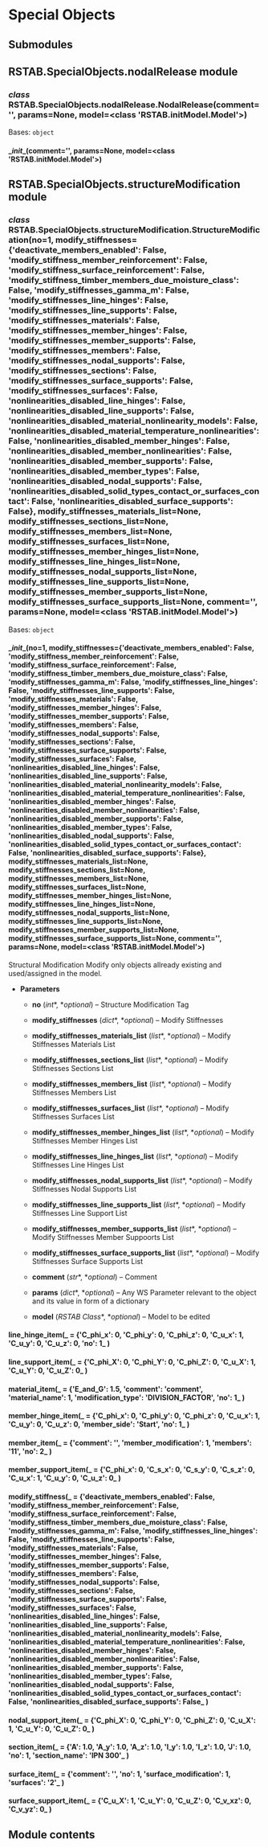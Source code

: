 # Special Objects

## Submodules

## RSTAB.SpecialObjects.nodalRelease module


### _class_ RSTAB.SpecialObjects.nodalRelease.NodalRelease(comment='', params=None, model=<class 'RSTAB.initModel.Model'>)
Bases: `object`


#### \__init__(comment='', params=None, model=<class 'RSTAB.initModel.Model'>)
## RSTAB.SpecialObjects.structureModification module


### _class_ RSTAB.SpecialObjects.structureModification.StructureModification(no=1, modify_stiffnesses={'deactivate_members_enabled': False, 'modify_stiffness_member_reinforcement': False, 'modify_stiffness_surface_reinforcement': False, 'modify_stiffness_timber_members_due_moisture_class': False, 'modify_stiffnesses_gamma_m': False, 'modify_stiffnesses_line_hinges': False, 'modify_stiffnesses_line_supports': False, 'modify_stiffnesses_materials': False, 'modify_stiffnesses_member_hinges': False, 'modify_stiffnesses_member_supports': False, 'modify_stiffnesses_members': False, 'modify_stiffnesses_nodal_supports': False, 'modify_stiffnesses_sections': False, 'modify_stiffnesses_surface_supports': False, 'modify_stiffnesses_surfaces': False, 'nonlinearities_disabled_line_hinges': False, 'nonlinearities_disabled_line_supports': False, 'nonlinearities_disabled_material_nonlinearity_models': False, 'nonlinearities_disabled_material_temperature_nonlinearities': False, 'nonlinearities_disabled_member_hinges': False, 'nonlinearities_disabled_member_nonlinearities': False, 'nonlinearities_disabled_member_supports': False, 'nonlinearities_disabled_member_types': False, 'nonlinearities_disabled_nodal_supports': False, 'nonlinearities_disabled_solid_types_contact_or_surfaces_contact': False, 'nonlinearities_disabled_surface_supports': False}, modify_stiffnesses_materials_list=None, modify_stiffnesses_sections_list=None, modify_stiffnesses_members_list=None, modify_stiffnesses_surfaces_list=None, modify_stiffnesses_member_hinges_list=None, modify_stiffnesses_line_hinges_list=None, modify_stiffnesses_nodal_supports_list=None, modify_stiffnesses_line_supports_list=None, modify_stiffnesses_member_supports_list=None, modify_stiffnesses_surface_supports_list=None, comment='', params=None, model=<class 'RSTAB.initModel.Model'>)
Bases: `object`


#### \__init__(no=1, modify_stiffnesses={'deactivate_members_enabled': False, 'modify_stiffness_member_reinforcement': False, 'modify_stiffness_surface_reinforcement': False, 'modify_stiffness_timber_members_due_moisture_class': False, 'modify_stiffnesses_gamma_m': False, 'modify_stiffnesses_line_hinges': False, 'modify_stiffnesses_line_supports': False, 'modify_stiffnesses_materials': False, 'modify_stiffnesses_member_hinges': False, 'modify_stiffnesses_member_supports': False, 'modify_stiffnesses_members': False, 'modify_stiffnesses_nodal_supports': False, 'modify_stiffnesses_sections': False, 'modify_stiffnesses_surface_supports': False, 'modify_stiffnesses_surfaces': False, 'nonlinearities_disabled_line_hinges': False, 'nonlinearities_disabled_line_supports': False, 'nonlinearities_disabled_material_nonlinearity_models': False, 'nonlinearities_disabled_material_temperature_nonlinearities': False, 'nonlinearities_disabled_member_hinges': False, 'nonlinearities_disabled_member_nonlinearities': False, 'nonlinearities_disabled_member_supports': False, 'nonlinearities_disabled_member_types': False, 'nonlinearities_disabled_nodal_supports': False, 'nonlinearities_disabled_solid_types_contact_or_surfaces_contact': False, 'nonlinearities_disabled_surface_supports': False}, modify_stiffnesses_materials_list=None, modify_stiffnesses_sections_list=None, modify_stiffnesses_members_list=None, modify_stiffnesses_surfaces_list=None, modify_stiffnesses_member_hinges_list=None, modify_stiffnesses_line_hinges_list=None, modify_stiffnesses_nodal_supports_list=None, modify_stiffnesses_line_supports_list=None, modify_stiffnesses_member_supports_list=None, modify_stiffnesses_surface_supports_list=None, comment='', params=None, model=<class 'RSTAB.initModel.Model'>)
Structural Modification
Modify only objects allready existing and used/assigned in the model.


* **Parameters**

    
    * **no** (*int**, **optional*) – Structure Modification Tag


    * **modify_stiffnesses** (*dict**, **optional*) – Modify Stiffnesses


    * **modify_stiffnesses_materials_list** (*list**, **optional*) – Modify Stiffnesses Materials List


    * **modify_stiffnesses_sections_list** (*list**, **optional*) – Modify Stiffnesses Sections List


    * **modify_stiffnesses_members_list** (*list**, **optional*) – Modify Stiffnesses Members List


    * **modify_stiffnesses_surfaces_list** (*list**, **optional*) – Modify Stiffnesses Surfaces List


    * **modify_stiffnesses_member_hinges_list** (*list**, **optional*) – Modify Stiffnesses Member Hinges List


    * **modify_stiffnesses_line_hinges_list** (*list**, **optional*) – Modify Stiffnesses Line Hinges List


    * **modify_stiffnesses_nodal_supports_list** (*list**, **optional*) – Modify Stiffnesses Nodal Supports List


    * **modify_stiffnesses_line_supports_list** (*list**, **optional*) – Modify Stiffnesses Line Support List


    * **modify_stiffnesses_member_supports_list** (*list**, **optional*) – Modify Stiffnesses Member Suppoorts List


    * **modify_stiffnesses_surface_supports_list** (*list**, **optional*) – Modify Stiffnesses Surface Supports List


    * **comment** (*str**, **optional*) – Comment


    * **params** (*dict**, **optional*) – Any WS Parameter relevant to the object and its value in form of a dictionary


    * **model** (*RSTAB Class**, **optional*) – Model to be edited



#### line_hinge_item(_ = {'C_phi_x': 0, 'C_phi_y': 0, 'C_phi_z': 0, 'C_u_x': 1, 'C_u_y': 0, 'C_u_z': 0, 'no': 1_ )

#### line_support_item(_ = {'C_phi_X': 0, 'C_phi_Y': 0, 'C_phi_Z': 0, 'C_u_X': 1, 'C_u_Y': 0, 'C_u_Z': 0_ )

#### material_item(_ = {'E_and_G': 1.5, 'comment': 'comment', 'material_name': 1, 'modification_type': 'DIVISION_FACTOR', 'no': 1_ )

#### member_hinge_item(_ = {'C_phi_x': 0, 'C_phi_y': 0, 'C_phi_z': 0, 'C_u_x': 1, 'C_u_y': 0, 'C_u_z': 0, 'member_side': 'Start', 'no': 1_ )

#### member_item(_ = {'comment': '', 'member_modification': 1, 'members': '11', 'no': 2_ )

#### member_support_item(_ = {'C_phi_x': 0, 'C_s_x': 0, 'C_s_y': 0, 'C_s_z': 0, 'C_u_x': 1, 'C_u_y': 0, 'C_u_z': 0_ )

#### modify_stiffness(_ = {'deactivate_members_enabled': False, 'modify_stiffness_member_reinforcement': False, 'modify_stiffness_surface_reinforcement': False, 'modify_stiffness_timber_members_due_moisture_class': False, 'modify_stiffnesses_gamma_m': False, 'modify_stiffnesses_line_hinges': False, 'modify_stiffnesses_line_supports': False, 'modify_stiffnesses_materials': False, 'modify_stiffnesses_member_hinges': False, 'modify_stiffnesses_member_supports': False, 'modify_stiffnesses_members': False, 'modify_stiffnesses_nodal_supports': False, 'modify_stiffnesses_sections': False, 'modify_stiffnesses_surface_supports': False, 'modify_stiffnesses_surfaces': False, 'nonlinearities_disabled_line_hinges': False, 'nonlinearities_disabled_line_supports': False, 'nonlinearities_disabled_material_nonlinearity_models': False, 'nonlinearities_disabled_material_temperature_nonlinearities': False, 'nonlinearities_disabled_member_hinges': False, 'nonlinearities_disabled_member_nonlinearities': False, 'nonlinearities_disabled_member_supports': False, 'nonlinearities_disabled_member_types': False, 'nonlinearities_disabled_nodal_supports': False, 'nonlinearities_disabled_solid_types_contact_or_surfaces_contact': False, 'nonlinearities_disabled_surface_supports': False_ )

#### nodal_support_item(_ = {'C_phi_X': 0, 'C_phi_Y': 0, 'C_phi_Z': 0, 'C_u_X': 1, 'C_u_Y': 0, 'C_u_Z': 0_ )

#### section_item(_ = {'A': 1.0, 'A_y': 1.0, 'A_z': 1.0, 'I_y': 1.0, 'I_z': 1.0, 'J': 1.0, 'no': 1, 'section_name': 'IPN 300'_ )

#### surface_item(_ = {'comment': '', 'no': 1, 'surface_modification': 1, 'surfaces': '2'_ )

#### surface_support_item(_ = {'C_u_X': 1, 'C_u_Y': 0, 'C_u_Z': 0, 'C_v_xz': 0, 'C_v_yz': 0_ )
## Module contents
